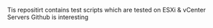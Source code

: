 Tis repositirt contains test scripts which are tested on ESXi & vCenter Servers
Github is interesting
